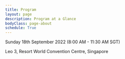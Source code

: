 ```yaml
---
title: Program
layout: page
description: Program at a Glance
bodyClass: page-about
schedule: True
---
```


Sunday 18th September 2022 (8:00 AM - 11:30 AM SGT) 

Leo 3, Resort World Convention Centre, Singapore
